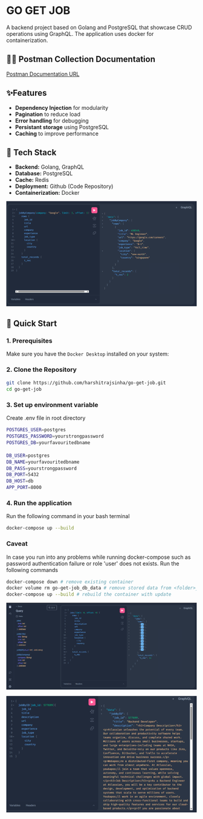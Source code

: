 # GO GET JOB

A backend project based on Golang and PostgreSQL that showcase CRUD operations using GraphQL. The application uses docker for containerization.

## 👨‍🚀 Postman Collection Documentation

[Postman Documentation URL](https://documenter.getpostman.com/view/40689865/2sB34kEKCS)

## ✨Features

- **Dependency Injection** for modularity
- **Pagination** to reduce load
- **Error handling** for debugging
- **Persistant storage** using PostgreSQL
- **Caching** to improve performance

## 📌 Tech Stack

- **Backend:** Golang, GraphQL
- **Database:** PostgreSQL
- **Cache:** Redis
- **Deployment:** Github (Code Repository)
- **Containerization:** Docker

![Project Screenshot](./public/images/Screenshot%202025-07-14%20130748.png)

## 🚀 Quick Start

### 1. Prerequisites

Make sure you have the `Docker Desktop` installed on your system:

### 2. Clone the Repository

```bash
git clone https://github.com/harshitrajsinha/go-get-job.git
cd go-get-job
```

### 3. Set up environment variable

Create .env file in root directory

```bash
POSTGRES_USER=postgres
POSTGRES_PASSWORD=yourstrongpassword
POSTGRES_DB=yourfavouritedbname

DB_USER=postgres
DB_NAME=yourfavouritedbname
DB_PASS=yourstrongpassword
DB_PORT=5432
DB_HOST=db
APP_PORT=8000
```

### 4. Run the application

Run the following command in your bash terminal

```bash
docker-compose up --build
```

### Caveat

In case you run into any problems while running docker-compose such as password authentication failure or role 'user' does not exists. Run the following commands

```bash
docker-compose down # remove existing container
docker volume rm go-get-job_db_data # remove stored data from <folder>_db_data
docker-compose up --build # rebuild the container with update
```

![Project Screenshot](./public/images/Screenshot%202025-07-14%20130601.png)

![Project Screenshot](./public/images/Screenshot%202025-07-14%20130633.png)
